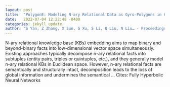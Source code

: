 ```yaml
---
layout: post
title:  "PolygonE: Modeling N-ary Relational Data as Gyro-Polygons in Hyperbolic Space"
date:   2022-07-04 12:22:48 -0400
categories: jekyll update
author: "S Yan, Z Zhang, X Sun, G Xu, S Li, Q Liu, N Liu… - Proceedings of the AAAI …, 2022"
---
```

N-ary relational knowledge base (KBs) embedding aims to map binary and beyond-binary facts into low-dimensional vector space simultaneously. Existing approaches typically decompose n-ary relational facts into subtuples (entity pairs, triples or quintuples, etc.), and they generally model n-ary relational KBs in Euclidean space. However, n-ary relational facts are semantically and structurally intact, decomposition leads to the loss of global information and undermines the semantical …
Cites: ‪Fully Hyperbolic Neural Networks‬  